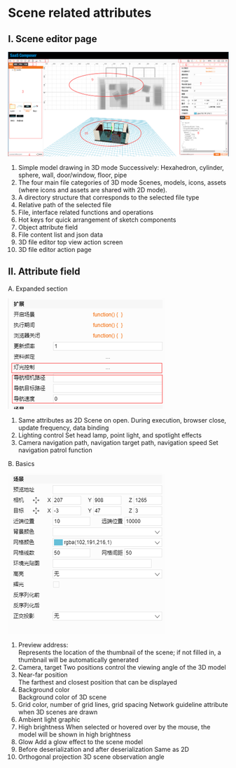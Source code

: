 # Scene related attributes

## I.	Scene editor page

![3D editor页面v2.png](Scene01.png)

1.	Simple model drawing in 3D mode
Successively: Hexahedron, cylinder, sphere, wall, door/window, floor, pipe
2.	The four main file categories of 3D mode
           Scenes, models, icons, assets (where icons and assets are shared with 2D mode).
3.	A directory structure that corresponds to the selected file type
4.	Relative path of the selected file
5.	File, interface related functions and operations
6.	Hot keys for quick arrangement of sketch components
7.	Object attribute field
8.	File content list and json data
9.	3D file editor top view action screen
10.	3D file editor action page

## II.	Attribute field

A. Expanded section

![场景扩展属性v2.png](Scene02.png)

1.	Same attributes as 2D
Scene on open. During execution, browser close, update frequency, data binding
2.	Lighting control
      Set head lamp, point light, and spotlight effects
3.	Camera navigation path, navigation target path, navigation speed
     Set navigation patrol function    


B. 	Basics

![场景属性v2.png](Scene03.png)

1.	Preview address:        
Represents the location of the thumbnail of the scene; if not filled in, a thumbnail will be automatically generated
2.	Camera, target
       Two positions control the viewing angle of the 3D model
3.	Near-far position      
The farthest and closest position that can be displayed
4.	Background color      
Background color of 3D scene
5.	Grid color, number of grid lines, grid spacing
Network guideline attribute when 3D scenes are drawn
6.	Ambient light graphic
7.	High brightness
When selected or hovered over by the mouse, the model will be shown in high brightness
8.	Glow
Add a glow effect to the scene model
9.	Before deserialization and after deserialization
Same as 2D
10.	Orthogonal projection
3D scene observation angle
